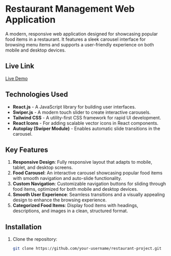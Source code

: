 # Restaurant Management Web Application

A modern, responsive web application designed for showcasing popular food items in a restaurant. It features a sleek carousel interface for browsing menu items and supports a user-friendly experience on both mobile and desktop devices.

## Live Link

[Live Demo](https://food-resturant-web.netlify.app/)

## Technologies Used
- **React.js** - A JavaScript library for building user interfaces.
- **Swiper.js** - A modern touch slider to create interactive carousels.
- **Tailwind CSS** - A utility-first CSS framework for rapid UI development.
- **React Icons** - For adding scalable vector icons in React components.
- **Autoplay (Swiper Module)** - Enables automatic slide transitions in the carousel.

## Key Features
1. **Responsive Design**: Fully responsive layout that adapts to mobile, tablet, and desktop screens.
2. **Food Carousel**: An interactive carousel showcasing popular food items with smooth navigation and auto-slide functionality.
3. **Custom Navigation**: Customizable navigation buttons for sliding through food items, optimized for both mobile and desktop devices.
4. **Smooth User Experience**: Seamless transitions and a visually appealing design to enhance the browsing experience.
5. **Categorized Food Items**: Display food items with headings, descriptions, and images in a clean, structured format.

## Installation

1. Clone the repository:
   ```bash
   git clone https://github.com/your-username/restaurant-project.git
